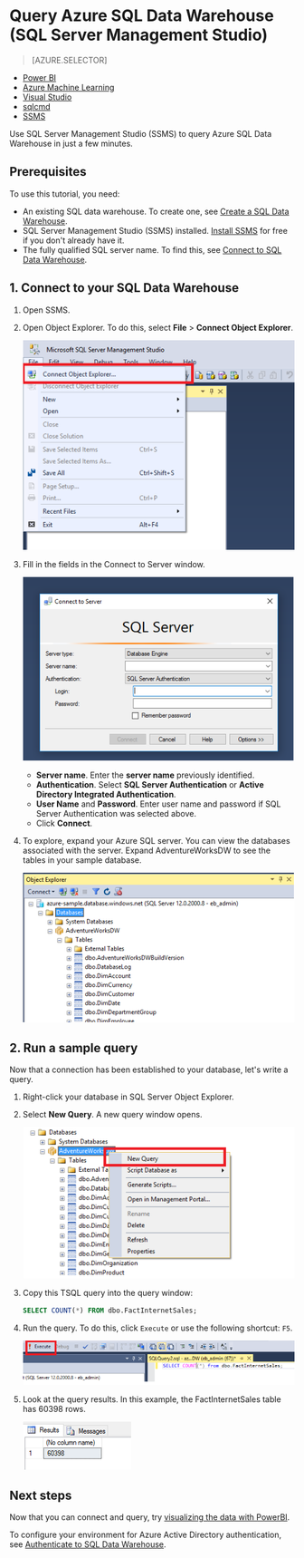 <properties
  pageTitle="SQL Data Warehouse Community & News | Microsoft Azure"
  description="Join the Azure SQL Data Warehouse community to build relationships, showcase your work, and sharpen your skills."
  services="sql-data-warehouse"
  documentationCenter=""
  authors="hirokib"
  manager="jhubbard"
  editor=""/>

<tags
  ms.service="sql-data-warehouse"
  ms.devlang="na"
  ms.topic="article"
  ms.tgt_pltfrm="na"
  ms.workload="data-services"
  ms.date="10/31/2016"
  ms.author="elbutter;barbkess"/>

# Query Azure SQL Data Warehouse (SQL Server Management Studio)

> [AZURE.SELECTOR]
- [Power BI](sql-data-warehouse-get-started-visualize-with-power-bi.md)
- [Azure Machine Learning](sql-data-warehouse-get-started-analyze-with-azure-machine-learning.md)
- [Visual Studio](sql-data-warehouse-query-visual-studio.md)
- [sqlcmd](sql-data-warehouse-get-started-connect-sqlcmd.md) 
- [SSMS](sql-data-warehouse-query-ssms.md)

Use SQL Server Management Studio (SSMS) to query Azure SQL Data Warehouse in just a few minutes. 

## Prerequisites

To use this tutorial, you need:

+ An existing SQL data warehouse. To create one, see [Create a SQL Data Warehouse][].
+ SQL Server Management Studio (SSMS) installed. [Install SSMS][] for free if you don't already have it.
+ The fully qualified SQL server name. To find this, see [Connect to SQL Data Warehouse][].

## 1. Connect to your SQL Data Warehouse

1. Open SSMS.
2. Open Object Explorer. To do this, select **File** > **Connect Object Explorer**.

    ![SQL Server Object Explorer][1]

3. Fill in the fields in the Connect to Server window.

    ![Connect to Server][2]

    - **Server name**. Enter the **server name** previously identified.
    - **Authentication**. Select **SQL Server Authentication** or **Active Directory Integrated Authentication**.
    - **User Name** and **Password**. Enter user name and password if SQL Server Authentication was selected above.
    - Click **Connect**.

4. To explore, expand your Azure SQL server. You can view the databases associated with the server. Expand AdventureWorksDW to see the tables in your sample database.

    ![Explore AdventureWorksDW][3]

## 2. Run a sample query

Now that a connection has been established to your database, let's write a query.

1. Right-click your database in SQL Server Object Explorer.

2. Select **New Query**. A new query window opens.

    ![New query][4]

3. Copy this TSQL query into the query window:

    ```sql
    SELECT COUNT(*) FROM dbo.FactInternetSales;
    ```

4. Run the query. To do this, click `Execute` or use the following shortcut: `F5`.

    ![Run query][5]


5. Look at the query results. In this example, the FactInternetSales table has 60398 rows.

    ![Query results][6]

## Next steps

Now that you can connect and query, try [visualizing the data with PowerBI][].

To configure your environment for Azure Active Directory authentication, see [Authenticate to SQL Data Warehouse][].

<!--Arcticles-->
[Connect to SQL Data Warehouse]: sql-data-warehouse-connect-overview.md
[Create a SQL Data Warehouse]: sql-data-warehouse-get-started-provision.md
[Authenticate to SQL Data Warehouse]: sql-data-warehouse-authentication.md
[visualizing the data with PowerBI]: sql-data-warehouse-get-started-visualize-with-power-bi.md 

<!--Other-->
[Azure portal]: https://portal.azure.com
[Install SSMS]: https://msdn.microsoft.com/en-US/library/hh213248.aspx


<!--Image references-->

[1]: media/sql-data-warehouse-query-ssms/connect-object-explorer.png
[2]: media/sql-data-warehouse-query-ssms/connect-object-explorer1.png
[3]: media/sql-data-warehouse-query-ssms/explore-tables.png
[4]: media/sql-data-warehouse-query-ssms/new-query.png
[5]: media/sql-data-warehouse-query-ssms/execute-query.png
[6]: media/sql-data-warehouse-query-ssms/results.png
